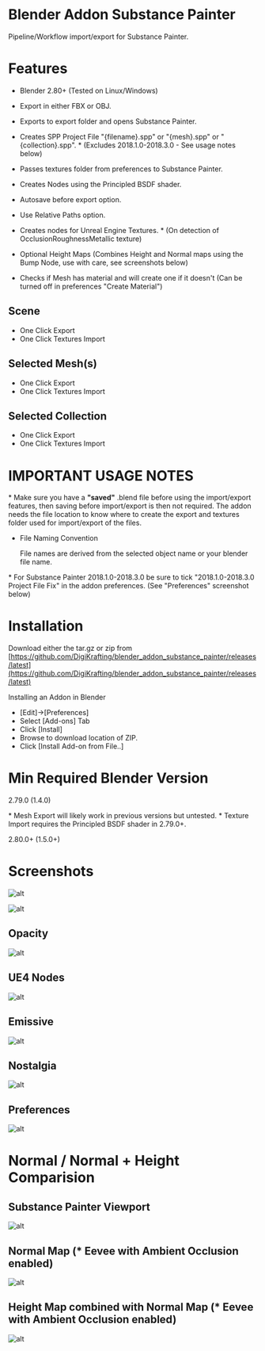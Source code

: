 # Blender Addon Substance Painter

Pipeline/Workflow import/export for Substance Painter.

# Features

- Blender 2.80+ (Tested on Linux/Windows)

- Export in either FBX or OBJ.
- Exports to export folder and opens Substance Painter.
- Creates SPP Project File "{filename}.spp" or "{mesh}.spp" or "{collection}.spp". * (Excludes 2018.1.0-2018.3.0 - See usage notes below)
- Passes textures folder from preferences to Substance Painter.
- Creates Nodes using the Principled BSDF shader.
- Autosave before export option.
- Use Relative Paths option.
- Creates nodes for Unreal Engine Textures. * (On detection of OcclusionRoughnessMetallic texture)
- Optional Height Maps (Combines Height and Normal maps using the Bump Node, use with care, see screenshots below)
- Checks if Mesh has material and will create one if it doesn't (Can be turned off in preferences "Create Material")

## Scene

- One Click Export
- One Click Textures Import

## Selected Mesh(s)

- One Click Export
- One Click Textures Import

## Selected Collection

- One Click Export
- One Click Textures Import

# IMPORTANT USAGE NOTES

\* Make sure you have a **"saved"** .blend file before using the import/export features, then saving before import/export is then not required. The addon needs the file location to know where to create the export and textures folder used for import/export of the files.

- File Naming Convention

    File names are derived from the selected object name or your blender file name.

\* For Substance Painter 2018.1.0-2018.3.0 be sure to tick "2018.1.0-2018.3.0 Project File Fix" in the addon preferences. (See "Preferences" screenshot below)

# Installation

Download either the tar.gz or zip from [https://github.com/DigiKrafting/blender_addon_substance_painter/releases/latest](https://github.com/DigiKrafting/blender_addon_substance_painter/releases/latest)

Installing an Addon in Blender

- [Edit]->[Preferences]
- Select [Add-ons] Tab
- Click [Install]
- Browse to download location of ZIP.
- Click [Install Add-on from File..]

# Min Required Blender Version

2.79.0 (1.4.0)

\* Mesh Export will likely work in previous versions but untested.
\* Texture Import requires the Principled BSDF shader in 2.79.0+.

2.80.0+ (1.5.0+)

# Screenshots

![alt](/screenshots/sp_debian.png)

![alt](/screenshots/sp_2_8_0_rc_1.png)

## Opacity

![alt](/screenshots/sp_opacity.png)

## UE4 Nodes

![alt](/screenshots/sp_unreal.png)

## Emissive

![alt](/screenshots/sp_emissive.png)

## Nostalgia

![alt](/screenshots/sp.png)

## Preferences

![alt](/screenshots/sp_prefs.png)

# Normal / Normal + Height Comparision

## Substance Painter Viewport

![alt](/screenshots/sp_normals_sp.png)

## Normal Map (* Eevee with Ambient Occlusion enabled)

![alt](/screenshots/sp_Map_Normal.png)

## Height Map combined with Normal Map (* Eevee with Ambient Occlusion enabled)

![alt](/screenshots/sp_Map_Normal_Height.png)
